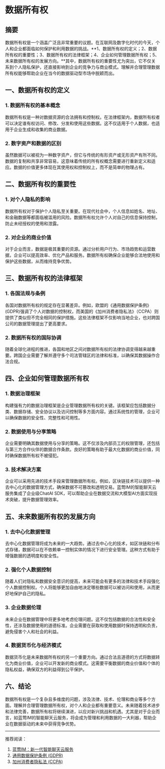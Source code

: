 # 数据所有权


## 摘要

数据所有权是一个涵盖广泛且非常重要的议题。在互联网及数字化时代的今天，个人和企业都面临如何保护和利用数据的挑战。**1、数据所有权的定义；2、数据所有权的重要性；3、数据所有权的法律框架；4、企业如何管理数据所有权；5、未来数据所有权的发展方向。**其中，数据所有权的重要性尤为突出，它不仅关系到个人隐私保护，还直接影响到企业的竞争力与商业模式。理解并合理管理数据所有权能够帮助企业在当今的数据驱动型市场中脱颖而出。

## 一、数据所有权的定义

### 1. 数据所有权的基本概念

数据所有权是一种对数据资源的合法拥有和控制权。在法律框架内，数据所有权者可以决定谁有权访问、修改、分发和使用这些数据。这不仅适用于个人数据，也适用于企业生成和收集的商业数据。

### 2. 数字资产和数据的区别

虽然数据可以被视为一种数字资产，但它与传统的有形资产或无形资产有所不同。数据的复制和共享非常容易，这意味着传统的所有权概念需要进行重新定义和适应。数据的价值更多体现在其使用权和控制权上，而不是简单的物理占有。

## 二、数据所有权的重要性

### 1. 对个人隐私的影响

数据所有权对于保护个人隐私至关重要。在现代社会中，个人信息如姓名、地址、和金融数据等都面临被滥用的风险。数据所有权允许个人对自己的信息保持控制，防止未经授权的使用和泄露。

### 2. 对企业的商业价值

对于企业而言，数据是极其重要的资源。通过分析用户行为、市场趋势和运营数据，企业可以提高效率、优化产品和服务。数据所有权确保企业能够合法地使用和保护这些数据，从而维持竞争优势。

## 三、数据所有权的法律框架

### 1. 各国法规与条例

各国对数据所有权的规定存在显著差异。例如，欧盟的《通用数据保护条例》(GDPR)强调了个人对数据的控制权，而美国的《加州消费者隐私法》（CCPA）则提供了类似但不完全相同的保护措施。这些法律框架不仅影响当地企业，也对跨国公司的数据管理提出了更高要求。

### 2. 数据所有权的国际协调

随着全球化进程的推进，各国和地区之间对数据所有权的法律协调变得越来越重要。跨国企业需要了解并遵守多个司法管辖区的法律和标准，以确保其数据操作合法合规。

## 四、企业如何管理数据所有权

### 1. 数据治理框架

构建强有力的数据治理框架是企业管理数据所有权的关键。该框架应包括数据分类、数据存储、安全协议以及访问控制等多方面内容。通过系统性的管理，企业可以确保数据的安全性、完整性和可用性。

### 2. 数据使用与分享策略

企业需要明确其数据使用与分享的策略。这不仅涉及内部员工的权限管理，还包括与第三方合作伙伴的数据合作条款。良好的策略有助于最大化数据的商业价值，同时确保数据所有权不被侵犯。

### 3. 技术解决方案

企业可以采用先进的技术手段来管理数据所有权。例如，区块链技术可以提供一种去中心化的数据管理方式，确保数据不可篡改和透明交易。蓝莺IM的智能聊天云服务集成了企业级ChatAI SDK，可以帮助企业在数据交流和大模型AI方面实现技术突破，提升数据管理效率。

## 五、未来数据所有权的发展方向

### 1. 去中心化数据管理

去中心化数据管理将成为未来的一大趋势。通过去中心化的技术，如区块链和分布式存储，数据可以在不依赖单一控制实体的情况下进行安全管理。这种方式有助于增强数据的透明度和安全性。

### 2. 强化个人数据控制

随着人们对隐私和数据安全意识的提高，未来可能会有更多的法律和技术手段强化个人数据控制权。个人将能够更加自由地决定哪些数据可以被访问和使用，从而更好地保护自己的隐私。

### 3. 企业数据伦理

未来企业在数据管理中将更多地考虑伦理问题。这不仅包括数据的合法性和安全性，还涉及数据使用的道德标准。企业需要在获取和使用数据时保持透明和负责，避免侵害个人和社会的利益。

### 4. 数据货币化与经济模式

数据货币化是未来数据所有权的另一个重要方向。通过合法且道德的方式将数据转化为商业价值，企业可以开发新的商业模式。这需要平衡数据的商业价值和个体的隐私权益，确保双方的利益得到公平保护。

## 六、结论

数据所有权是一个复杂且多维度的问题，涉及法律、技术、伦理和商业等多个方面。理解并合理管理数据所有权，对个人和企业都有重要意义。未来随着技术进步和法律完善，数据所有权将继续演进，以应对新兴挑战和机遇。尤其是对于企业而言，如蓝莺IM的智能聊天云服务，将会成为管理和利用数据的一大利器，帮助企业在数据驱动的未来中获得竞争优势。

---

推荐阅读：

1. [蓝莺IM：新一代智能聊天云服务](https://www.lanyingim.com)
2. [通用数据保护条例 (GDPR)](https://eur-lex.europa.eu/eli/reg/2016/679/oj)
3. [加州消费者隐私法 (CCPA)](https://oag.ca.gov/privacy/ccpa)